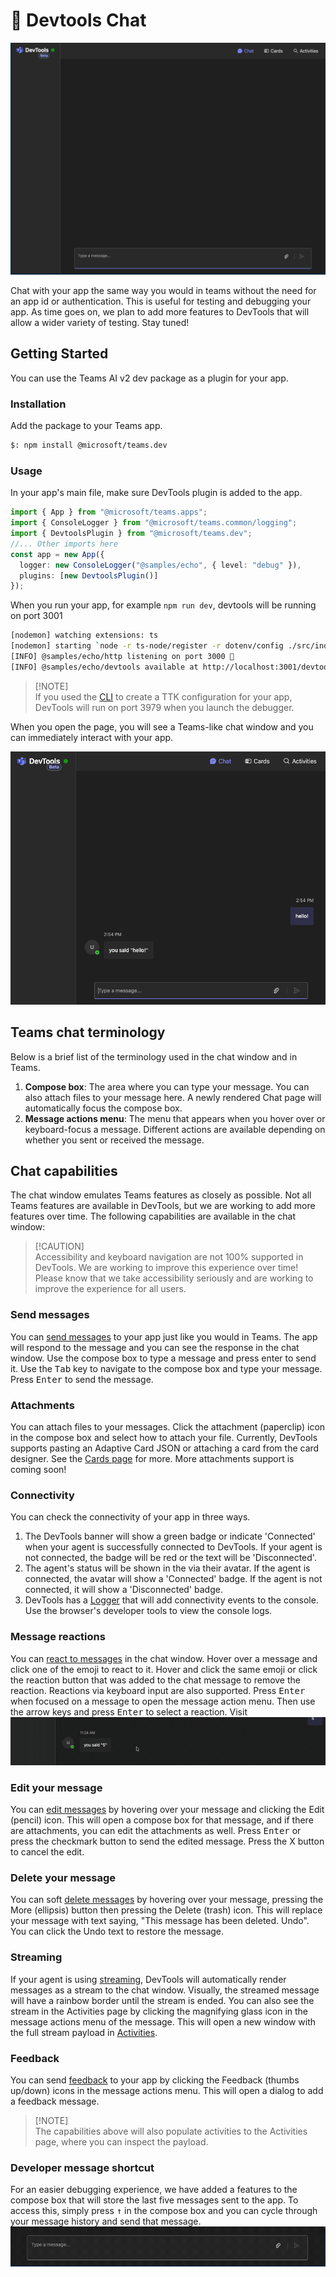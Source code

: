 # 💬 Devtools Chat

![Blank Devtools chat](https://github.com/microsoft/teams.ts/blob/main/assets/screenshots/devtools_blank_chat.png?raw=true)

Chat with your app the same way you would in teams without the need for an app id or authentication. This is useful for testing and debugging your app. As time goes on, we plan to add more features to DevTools that will allow a wider variety of testing. Stay tuned!

## Getting Started

You can use the Teams AI v2 dev package as a plugin for your app.

### Installation

Add the package to your Teams app.

```bash
$: npm install @microsoft/teams.dev
```

### Usage

In your app's main file, make sure DevTools plugin is added to the app.

```typescript
import { App } from "@microsoft/teams.apps";
import { ConsoleLogger } from "@microsoft/teams.common/logging";
import { DevtoolsPlugin } from "@microsoft/teams.dev";
//... Other imports here
const app = new App({
  logger: new ConsoleLogger("@samples/echo", { level: "debug" }),
  plugins: [new DevtoolsPlugin()]
});
```

When you run your app, for example `npm run dev`, devtools will be running on port 3001

```bash
[nodemon] watching extensions: ts
[nodemon] starting `node -r ts-node/register -r dotenv/config ./src/index.ts`
[INFO] @samples/echo/http listening on port 3000 🚀
[INFO] @samples/echo/devtools available at http://localhost:3001/devtools
```

> [!NOTE]<br/>
> If you used the [CLI](../1.cli/) to create a TTK configuration for your app, DevTools will run on port 3979 when you launch the debugger.

When you open the page, you will see a Teams-like chat window and you can immediately interact with your app.

![Devtools chat](../../../../assets/screenshots/devtools-echo-chat.png)

## Teams chat terminology

Below is a brief list of the terminology used in the chat window and in Teams.

1. **Compose box**: The area where you can type your message. You can also attach files to your message here. A newly rendered Chat page will automatically focus the compose box.
2. **Message actions menu**: The menu that appears when you hover over or keyboard-focus a message. Different actions are available depending on whether you sent or received the message.

## Chat capabilities

The chat window emulates Teams features as closely as possible. Not all Teams features are available in DevTools, but we are working to add more features over time. The following capabilities are available in the chat window:

> [!CAUTION]<br/>
> Accessibility and keyboard navigation are not 100% supported in DevTools. We are working to improve this experience over time! Please know that we take accessibility seriously and are working to improve the experience for all users.

### Send messages
You can [send messages](../../3.essentials/3.sending-activities.md) to your app just like you would in Teams. The app will respond to the message and you can see the response in the chat window. Use the compose box to type a message and press enter to send it. Use the <kbd>Tab</kbd> key to navigate to the compose box and type your message. Press <kbd>Enter</kbd> to send the message.

### Attachments

 You can attach files to your messages. Click the attachment (paperclip) icon in the compose box and select how to attach your file. Currently, DevTools supports pasting an Adaptive Card JSON or attaching a card from the card designer. See the [Cards page](./3.cards.md) for more. More attachments support is coming soon!

 ### Connectivity

You can check the connectivity of your app in three ways.

1. The DevTools banner will show a green badge or indicate 'Connected' when your agent is successfully connected to DevTools. If your agent is not connected, the badge will be red or the text will be 'Disconnected'.
2. The agent's status will be shown in the via their avatar. If the agent is connected, the avatar will show a 'Connected' badge. If the agent is not connected, it will show a 'Disconnected' badge.
3. DevTools has a [Logger](../../5.in-depth-guides/6.observability/) that will add connectivity events to the console. Use the browser's developer tools to view the console logs.

### Message reactions

 You can [react to messages](../../9.activity/1.message/2.message-reaction.md) in the chat window. Hover over a message and click one of the emoji to react to it. Hover and click the same emoji or click the reaction button that was added to the chat message to remove the reaction. Reactions via keyboard input are also supported. Press <kbd>Enter</kbd> when focused on a message to open the message action menu. Then use the arrow keys and press <kbd>Enter</kbd> to select a reaction. Visit
![Devtools react to a message](https://github.com/microsoft/teams.ts/blob/main/assets/screenshots/devtools_message_reaction.gif?raw=true)

### Edit your message
You can [edit messages](../../9.activity/1.message/1.message-update.md) by hovering over your message and clicking the Edit (pencil) icon. This will open a compose box for that message, and if there are attachments, you can edit the attachments as well. Press <kbd>Enter</kbd> or press the checkmark button to send the edited message. Press the X button to cancel the edit.

### Delete your message

You can soft [delete messages](../../9.activity/1.message/3.message-delete.md) by hovering over your message, pressing the More (ellipsis) button then pressing the Delete (trash) icon. This will replace your message with text saying, "This message has been deleted. Undo". You can click the Undo text to restore the message.

### Streaming

If your agent is using [streaming](../../5.in-depth-guides/5.ai/1.chat/2.streaming.md), DevTools will automatically render messages as a stream to the chat window. Visually, the streamed message will have a rainbow border until the stream is ended. You can also see the stream in the Activities page by clicking the magnifying glass icon in the message actions menu of the message. This will open a new window with the full stream payload in [Activities](2.inspect.md).

### Feedback

You can send [feedback](../../5.in-depth-guides/5.ai/7.feedback.md) to your app by clicking the Feedback (thumbs up/down) icons in the message actions menu. This will open a dialog to add a feedback message.


> [!NOTE]<br/>
> The capabilities above will also populate activities to the Activities page, where you can inspect the payload.

### Developer message shortcut

For an easier debugging experience, we have added a features to the compose box that will store the last five messages sent to the app. To access this, simply press <kbd>↑</kbd> in the compose box and you can cycle through your message history and send that message.
![Devtools Up Arrow Feature](https://github.com/microsoft/teams.ts/blob/main/assets/screenshots/devtools_uparrow_feature.gif?raw=true)
